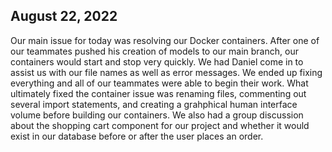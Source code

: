 ## August 22, 2022
Our main issue for today was resolving our Docker containers. After one of our teammates pushed his creation of models to our main branch, our containers would start and stop very quickly. We had Daniel come in to assist us with our file names as well as error messages. We ended up fixing everything and all of our teammates were able to begin their work. What ultimately fixed the container issue was renaming files, commenting out several import statements, and creating a grahphical human interface volume before building our containers. We also had a group discussion about the shopping cart component for our project and whether it would exist in our database before or after the user places an order.